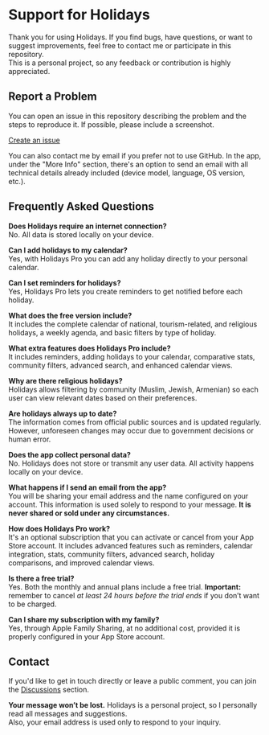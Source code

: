 # Support for Holidays

Thank you for using Holidays. If you find bugs, have questions, or want to suggest improvements, feel free to contact me or participate in this repository.  
This is a personal project, so any feedback or contribution is highly appreciated.

## Report a Problem

You can open an issue in this repository describing the problem and the steps to reproduce it. If possible, please include a screenshot.

[Create an issue](https://github.com/lucasditomase/Feriados/issues)

You can also contact me by email if you prefer not to use GitHub. In the app, under the "More Info" section, there's an option to send an email with all technical details already included (device model, language, OS version, etc.).

## Frequently Asked Questions

**Does Holidays require an internet connection?**  
No. All data is stored locally on your device.

**Can I add holidays to my calendar?**  
Yes, with Holidays Pro you can add any holiday directly to your personal calendar.

**Can I set reminders for holidays?**  
Yes, Holidays Pro lets you create reminders to get notified before each holiday.

**What does the free version include?**  
It includes the complete calendar of national, tourism-related, and religious holidays, a weekly agenda, and basic filters by type of holiday.

**What extra features does Holidays Pro include?**  
It includes reminders, adding holidays to your calendar, comparative stats, community filters, advanced search, and enhanced calendar views.

**Why are there religious holidays?**  
Holidays allows filtering by community (Muslim, Jewish, Armenian) so each user can view relevant dates based on their preferences.

**Are holidays always up to date?**  
The information comes from official public sources and is updated regularly. However, unforeseen changes may occur due to government decisions or human error.

**Does the app collect personal data?**  
No. Holidays does not store or transmit any user data. All activity happens locally on your device.

**What happens if I send an email from the app?**  
You will be sharing your email address and the name configured on your account. This information is used solely to respond to your message. **It is never shared or sold under any circumstances.**

**How does Holidays Pro work?**  
It's an optional subscription that you can activate or cancel from your App Store account. It includes advanced features such as reminders, calendar integration, stats, community filters, advanced search, holiday comparisons, and improved calendar views.

**Is there a free trial?**  
Yes. Both the monthly and annual plans include a free trial. **Important:** remember to cancel *at least 24 hours before the trial ends* if you don’t want to be charged.

**Can I share my subscription with my family?**  
Yes, through Apple Family Sharing, at no additional cost, provided it is properly configured in your App Store account.

## Contact

If you'd like to get in touch directly or leave a public comment, you can join the [Discussions](https://github.com/lucasditomase/Feriados/discussions) section.

**Your message won’t be lost.** Holidays is a personal project, so I personally read all messages and suggestions.  
Also, your email address is used only to respond to your inquiry.
